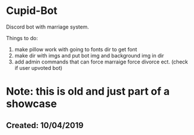 # Cupid-Bot
Discord bot with marriage system. 


Things to do:
1. make pillow work with going to fonts dir to get font
2. make dir with imgs and put bot img and background img in dir
3. add admin commands that can force marraige force divorce ect. (check if user upvoted bot)

# Note: this is old and just part of a showcase
## Created: 10/04/2019

